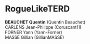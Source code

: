 # RogueLikeTERD

<b>BEAUCHET Quentin</b> (Quentin Beauchet) <br>
CARLENS Jean-Philippe (Coruscant11) <br>
FORNER Yann (Yann-Forner)  <br>
MASSE Gillian (GillianMASSE)


